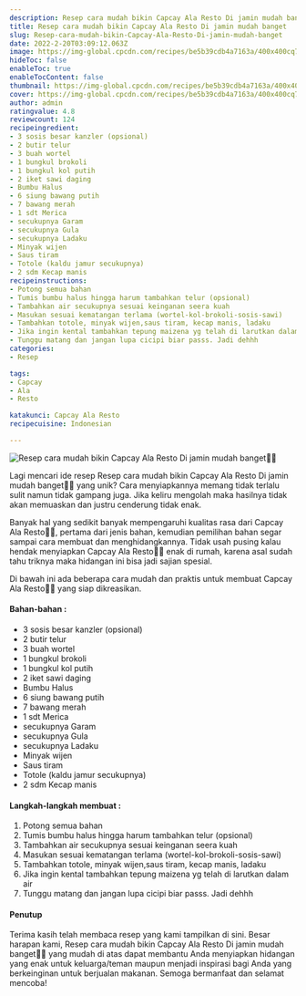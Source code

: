 ```yaml
---
description: Resep cara mudah bikin Capcay Ala Resto Di jamin mudah banget"
title: Resep cara mudah bikin Capcay Ala Resto Di jamin mudah banget
slug: Resep-cara-mudah-bikin-Capcay-Ala-Resto-Di-jamin-mudah-banget
date: 2022-2-20T03:09:12.063Z
image: https://img-global.cpcdn.com/recipes/be5b39cdb4a7163a/400x400cq70/photo.jpg
hideToc: false
enableToc: true
enableTocContent: false
thumbnail: https://img-global.cpcdn.com/recipes/be5b39cdb4a7163a/400x400cq70/photo.jpg
cover: https://img-global.cpcdn.com/recipes/be5b39cdb4a7163a/400x400cq70/photo.jpg
author: admin
ratingvalue: 4.8
reviewcount: 124
recipeingredient:
- 3 sosis besar kanzler (opsional)
- 2 butir telur
- 3 buah wortel
- 1 bungkul brokoli
- 1 bungkul kol putih
- 2 iket sawi daging
- Bumbu Halus
- 6 siung bawang putih
- 7 bawang merah
- 1 sdt Merica
- secukupnya Garam
- secukupnya Gula
- secukupnya Ladaku
- Minyak wijen
- Saus tiram
- Totole (kaldu jamur secukupnya)
- 2 sdm Kecap manis
recipeinstructions:
- Potong semua bahan
- Tumis bumbu halus hingga harum tambahkan telur (opsional)
- Tambahkan air secukupnya sesuai keinganan seera kuah
- Masukan sesuai kematangan terlama (wortel-kol-brokoli-sosis-sawi)
- Tambahkan totole, minyak wijen,saus tiram, kecap manis, ladaku
- Jika ingin kental tambahkan tepung maizena yg telah di larutkan dalam air
- Tunggu matang dan jangan lupa cicipi biar passs. Jadi dehhh
categories:
- Resep

tags:
- Capcay
- Ala
- Resto

katakunci: Capcay Ala Resto
recipecuisine: Indonesian

---
```


![Resep cara mudah bikin Capcay Ala Resto Di jamin mudah banget👩‍🍳](https://img-global.cpcdn.com/recipes/be5b39cdb4a7163a/400x400cq70/photo.jpg)

Lagi mencari ide resep Resep cara mudah bikin Capcay Ala Resto Di jamin mudah banget👩‍🍳 yang unik? Cara menyiapkannya memang tidak terlalu sulit namun tidak gampang juga. Jika keliru mengolah maka hasilnya tidak akan memuaskan dan justru cenderung tidak enak.

Banyak hal yang sedikit banyak mempengaruhi kualitas rasa dari Capcay Ala Resto👩‍🍳, pertama dari jenis bahan, kemudian pemilihan bahan segar sampai cara membuat dan menghidangkannya. Tidak usah pusing kalau hendak menyiapkan Capcay Ala Resto👩‍🍳 enak di rumah, karena asal sudah tahu triknya maka hidangan ini bisa jadi sajian spesial.

Di bawah ini ada beberapa cara mudah dan praktis untuk membuat Capcay Ala Resto👩‍🍳 yang siap dikreasikan.

<!--inarticleads1-->

#### Bahan-bahan :

- 3 sosis besar kanzler (opsional)
- 2 butir telur
- 3 buah wortel
- 1 bungkul brokoli
- 1 bungkul kol putih
- 2 iket sawi daging
- Bumbu Halus
- 6 siung bawang putih
- 7 bawang merah
- 1 sdt Merica
- secukupnya Garam
- secukupnya Gula
- secukupnya Ladaku
- Minyak wijen
- Saus tiram
- Totole (kaldu jamur secukupnya)
- 2 sdm Kecap manis

<!--inarticleads2-->

#### Langkah-langkah membuat :

1. Potong semua bahan
1. Tumis bumbu halus hingga harum tambahkan telur (opsional)
1. Tambahkan air secukupnya sesuai keinganan seera kuah
1. Masukan sesuai kematangan terlama (wortel-kol-brokoli-sosis-sawi)
1. Tambahkan totole, minyak wijen,saus tiram, kecap manis, ladaku
1. Jika ingin kental tambahkan tepung maizena yg telah di larutkan dalam air
1. Tunggu matang dan jangan lupa cicipi biar passs. Jadi dehhh

#### Penutup

Terima kasih telah membaca resep yang kami tampilkan di sini. Besar harapan kami, Resep cara mudah bikin Capcay Ala Resto Di jamin mudah banget👩‍🍳 yang mudah di atas dapat membantu Anda menyiapkan hidangan yang enak untuk keluarga/teman maupun menjadi inspirasi bagi Anda yang berkeinginan untuk berjualan makanan. Semoga bermanfaat dan selamat mencoba!
